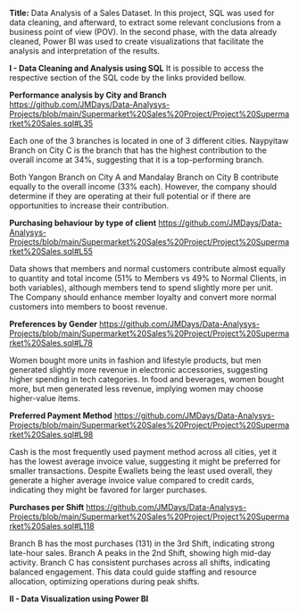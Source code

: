 __Title:__ Data Analysis of a Sales Dataset. 
In this project, SQL was used for data cleaning, and afterward, to extract some relevant conclusions from a business point of view (POV).
In the second phase, with the data already cleaned, Power BI was used to create visualizations that facilitate the analysis and interpretation of the results.


__I - Data Cleaning and Analysis using SQL__ 
It is possible to access the respective section of the SQL code by the links provided bellow.

__Performance analysis by City and Branch__ 
https://github.com/JMDays/Data-Analysys-Projects/blob/main/Supermarket%20Sales%20Project/Project%20Supermarket%20Sales.sql#L35

Each one of the 3 branches is located in one of 3 different cities.
Naypyitaw Branch on City C is the branch that has the highest contribution to the overall income at 34%, suggesting that it is a top-performing branch. 

Both Yangon Branch on City A and Mandalay Branch on City B contribute equally to the overall income (33% each). 
However, the company should determine if they are operating at their full potential or if there are opportunities to increase their contribution.


__Purchasing behaviour by type of client__
https://github.com/JMDays/Data-Analysys-Projects/blob/main/Supermarket%20Sales%20Project/Project%20Supermarket%20Sales.sql#L55

Data shows that members and normal customers contribute almost equally to quantity and total income (51% to Members vs 49% to Normal Clients, in both variables), although members tend to spend slightly more per unit.	
The Company should enhance member loyalty and convert more normal customers into members to boost revenue.

__Preferences by Gender__
https://github.com/JMDays/Data-Analysys-Projects/blob/main/Supermarket%20Sales%20Project/Project%20Supermarket%20Sales.sql#L78

Women bought more units in fashion and lifestyle products,  but men generated slightly more revenue in electronic accessories, suggesting higher spending in tech categories.
In food and beverages, women bought more, but men generated less revenue,  implying women may choose higher-value items.

__Preferred Payment Method__
https://github.com/JMDays/Data-Analysys-Projects/blob/main/Supermarket%20Sales%20Project/Project%20Supermarket%20Sales.sql#L98

Cash is the most frequently used payment method across all cities,  yet it has the lowest average invoice value, suggesting it might be preferred for smaller transactions.
Despite Ewallets being the least used overall, they generate a higher average invoice value compared to credit cards, indicating they might be favored for larger purchases.

__Purchases per Shift__
https://github.com/JMDays/Data-Analysys-Projects/blob/main/Supermarket%20Sales%20Project/Project%20Supermarket%20Sales.sql#L118

Branch B has the most purchases (131) in the 3rd Shift, indicating strong late-hour sales.
Branch A peaks in the 2nd Shift, showing high mid-day activity.
Branch C has consistent purchases across all shifts, indicating balanced engagement.
This data could guide staffing and resource allocation, optimizing operations during peak shifts.

__II -  Data Visualization using Power BI__
